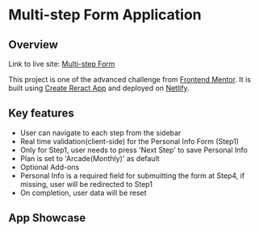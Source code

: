 # Multi-step Form Application

## Overview

Link to live site: [Multi-step Form](https://mikkobelly-msform.netlify.app/)

This project is one of the advanced challenge from [Frontend Mentor](https://www.frontendmentor.io/). It is built using [Create Reract App](https://create-react-app.dev/)
and deployed on [Netlify](https://www.netlify.com).


## Key features

- User can navigate to each step from the sidebar
- Real time validation(client-side) for the Personal Info Form (Step1)
- Only for Step1, user needs to press 'Next Step' to save Personal Info
- Plan is set to 'Arcade(Monthly)' as default
- Optional Add-ons
- Personal Info is a required field for submuitting the form at Step4, if missing, user will be redirected to Step1
- On completion, user data will be reset

## App Showcase
